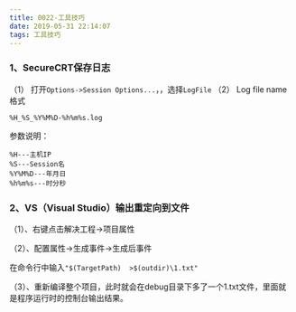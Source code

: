 ```yaml
---
title: 0022-工具技巧
date: 2019-05-31 22:14:07
tags: 工具技巧
---
```


### 1、SecureCRT保存日志

（1） 打开`Options->Session Options...`，，选择`LogFile`
（2） Log file name格式

```
%H_%S_%Y%M%D-%h%m%s.log
```

参数说明：

```
%H---主机IP
%S---Session名
%Y%M%D---年月日
%h%m%s---时分秒
```

### 2、VS（Visual Studio）输出重定向到文件

（1）、右键点击解决工程->项目属性

（2）、配置属性->生成事件->生成后事件

在命令行中输入`"$(TargetPath)  >$(outdir)\1.txt"`

（3）、重新编译整个项目，此时就会在debug目录下多了一个1.txt文件，里面就是程序运行时的控制台输出结果。